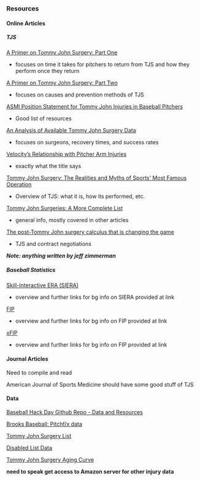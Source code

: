### Resources

#### Online Articles

##### TJS

[A Primer on Tommy John Surgery: Part One](http://www.hardballtimes.com/a-primer-on-tommy-john-surgery-part-one/)

* focuses on time it takes for pitchers to return from TJS and how they perform once they return

[A Primer on Tommy John Surgery: Part Two](http://www.hardballtimes.com/a-primer-on-tommy-john-surgery-part-two/)

* focuses on causes and prevention methods of TJS

[ASMI Position Statement for Tommy John Injuries in Baseball Pitchers](http://www.asmi.org/research.php?page=research&section=TJpositionstatement)

* Good list of resources

[An Analysis of Available Tommy John Surgery Data](http://www.hardballtimes.com/an-analysis-of-available-tommy-john-surgery-data/)

* focuses on surgeons, recovery times, and success rates

[Velocity’s Relationship with Pitcher Arm Injuries](http://www.hardballtimes.com/velocitys-relationship-with-pitcher-arm-injuries/)

* exactly what the title says

[Tommy John Surgery: The Realities and Myths of Sports' Most Famous Operation](http://bleacherreport.com/articles/1675444-tommy-john-surgery-the-realities-and-myths-of-sports-most-famous-operation)

* Overview of TJS: what it is, how its performed, etc.

[Tommy John Surgeries: A More Complete List](http://www.beyondtheboxscore.com/2012/11/4/3587834/MLB-tommy-john-surgeries-a-more-complete-list)

* general info, mostly covered in other articles

[The post-Tommy John surgery calculus that is changing the game](http://www.si.com/mlb/2015/04/21/tommy-john-surgery-jordan-zimmermann-matt-harvey)

* TJS and contract negotiations

**_Note: anything written by jeff zimmerman_**

##### Baseball Statistics

[Skill-Interactive ERA (SIERA)](http://www.fangraphs.com/library/pitching/siera/)

* overview and further links for bg info on SIERA provided at link

[FIP](http://www.fangraphs.com/library/pitching/fip/)

* overview and further links for bg info on FIP provided at link

[xFIP](http://www.fangraphs.com/library/pitching/xfip/)

* overview and further links for bg info on FIP provided at link

#### Journal Articles

Need to compile and read

American Journal of Sports Medicine should have some good stuff of TJS

#### Data
[Baseball Hack Day Github Repo - Data and Resources](https://github.com/baseballhackday/data-and-resources/wiki/Resources-and-ideas)

[Brooks Baseball: Pitchf/x data](http://www.brooksbaseball.net/)

[Tommy John Surgery List](https://docs.google.com/spreadsheets/d/1gQujXQQGOVNaiuwSN680Hq-FDVsCwvN-3AazykOBON0/edit#gid=0)

[Disabled List Data](http://www.baseballheatmaps.com/disabled-list-data/)

[Tommy John Surgery Aging Curve](http://www.baseballheatmaps.com/tommy-john-aging-curve/)

**need to speak get access to Amazon server for other injury data**